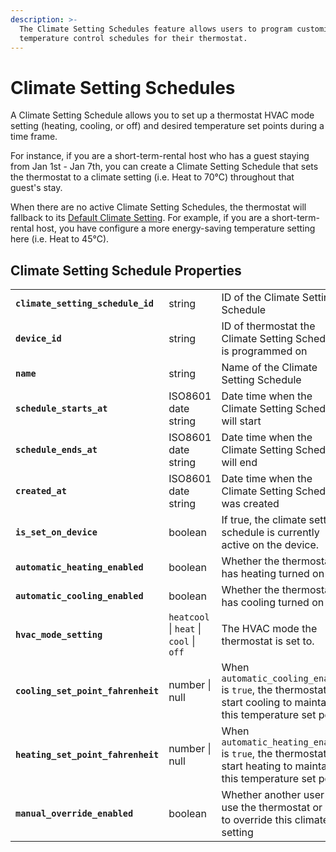 ```yaml
---
description: >-
  The Climate Setting Schedules feature allows users to program customized
  temperature control schedules for their thermostat.
---
```


# Climate Setting Schedules

A Climate Setting Schedule allows you to set up a thermostat HVAC mode setting (heating, cooling, or off) and desired temperature set points during a time frame.

For instance, if you are a short-term-rental host who has a guest staying from Jan 1st - Jan 7th, you can create a Climate Setting Schedule that sets the thermostat to a climate setting (i.e. Heat to 70°C) throughout that guest's stay.

When there are no active Climate Setting Schedules, the thermostat will fallback to its [Default Climate Setting](lock-a-lock.md). For example, if you are a short-term-rental host, you have configure a more energy-saving temperature setting here (i.e. Heat to 45°C).



## Climate Setting Schedule Properties

|                                    |                                         |                                                                                                                       |
| ---------------------------------- | --------------------------------------- | --------------------------------------------------------------------------------------------------------------------- |
| **`climate_setting_schedule_id`**  | string                                  | ID of the Climate Setting Schedule                                                                                    |
| **`device_id`**                    | string                                  | ID of thermostat the Climate Setting Schedule is programmed on                                                        |
| **`name`**                         | string                                  | Name of the Climate Setting Schedule                                                                                  |
| **`schedule_starts_at`**           | ISO8601 date string                     | Date time when the Climate Setting Schedule will start                                                                |
| **`schedule_ends_at`**             | ISO8601 date string                     | Date time when the Climate Setting Schedule will end                                                                  |
| **`created_at`**                   | ISO8601 date string                     | Date time when the Climate Setting Schedule was created                                                               |
| **`is_set_on_device`**             | boolean                                 | If true, the climate setting schedule is currently active on the device.                                              |
| **`automatic_heating_enabled`**    | boolean                                 | Whether the thermostat has heating turned on                                                                          |
| **`automatic_cooling_enabled`**    | boolean                                 | Whether the thermostat has cooling turned on                                                                          |
| **`hvac_mode_setting`**            | `heatcool` \| `heat` \| `cool` \| `off` | The HVAC mode the thermostat is set to.                                                                               |
| **`cooling_set_point_fahrenheit`** | number \| null                          | When `automatic_cooling_enabled` is `true`, the thermostat will start cooling to maintain this temperature set point. |
| **`heating_set_point_fahrenheit`** | number \| null                          | When `automatic_heating_enabled` is `true`, the thermostat will start heating to maintain this temperature set point. |
| **`manual_override_enabled`**      | boolean                                 | Whether another user can use the thermostat or API to override this climate setting                                   |



